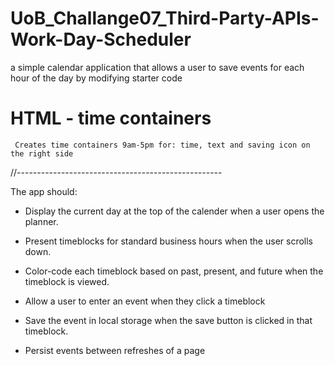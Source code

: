 # UoB_Challange07_Third-Party-APIs-Work-Day-Scheduler
a simple calendar application that allows a user to save events for each hour of the day by modifying starter code



# HTML - time containers
     Creates time containers 9am-5pm for: time, text and saving icon on the right side

















//---------------------------------------------------

The app should:

* Display the current day at the top of the calender when a user opens the planner.
 
* Present timeblocks for standard business hours when the user scrolls down.
 
* Color-code each timeblock based on past, present, and future when the timeblock is viewed.
 
* Allow a user to enter an event when they click a timeblock

* Save the event in local storage when the save button is clicked in that timeblock.

* Persist events between refreshes of a page
